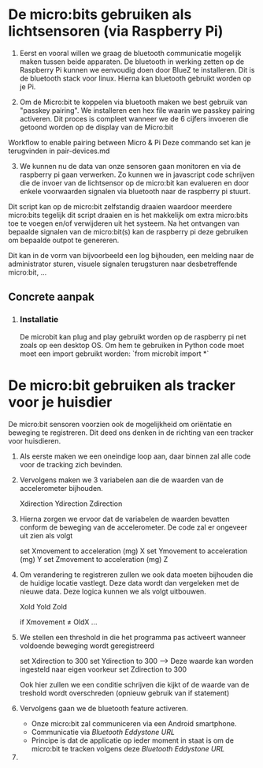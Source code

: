 <h1>De micro:bits gebruiken als lichtsensoren (via Raspberry Pi)</h1>

1. Eerst en vooral willen we graag de bluetooth communicatie mogelijk maken tussen beide apparaten.
   De bluetooth in werking zetten op de Raspberry Pi kunnen we eenvoudig doen door BlueZ te installeren. Dit is de bluetooth stack voor linux. Hierna kan bluetooth gebruikt worden op je Pi.

2. Om de Micro:bit te koppelen via bluetooth maken we best gebruik van "passkey pairing". We installeren een hex file waarin we passkey pairing activeren. Dit proces is compleet wanneer we de 6 cijfers invoeren die getoond worden op de display van de Micro:bit

Workflow to enable pairing between Micro & Pi
Deze commando set kan je terugvinden in pair-devices.md

3. We kunnen nu de data van onze sensoren gaan monitoren en via de raspberry pi gaan verwerken.
   Zo kunnen we in javascript code schrijven die de invoer van de lichtsensor op de micro:bit kan evalueren en door enkele voorwaarden signalen via bluetooth naar de raspberry pi stuurt.

Dit script kan op de micro:bit zelfstandig draaien waardoor meerdere micro:bits tegelijk dit script draaien en is het makkelijk om extra micro:bits toe te voegen en/of verwijderen uit het systeem. Na het ontvangen van bepaalde signalen van de micro:bit(s) kan de raspberry pi deze gebruiken om bepaalde outpot te genereren.

Dit kan in de vorm van bijvoorbeeld een log bijhouden, een melding naar de administrator sturen, visuele signalen terugsturen naar desbetreffende micro:bit, ...

<h2>Concrete aanpak</h2>

1. <h3>Installatie</h3>
   De microbit kan plug and play gebruikt worden op de raspberry pi net zoals op een desktop OS. Om hem te gebruiken in Python code moet moet een import gebruikt worden:
   `from microbit import *`





<!-- ////////// -->

<h1>De micro:bit gebruiken als tracker voor je huisdier</h1>

De micro:bit sensoren voorzien ook de mogelijkheid om oriëntatie en beweging te registreren.
Dit deed ons denken in de richting van een tracker voor huisdieren.

<!-- Aanpak -->

1. Als eerste maken we een oneindige loop aan, daar binnen zal alle code voor de tracking zich bevinden.

2. Vervolgens maken we 3 variabelen aan die de waarden van de accelerometer bijhouden.

   <!-- Declaring the variables that will hold the changes in movement -->
   Xdirection
   Ydirection
   Zdirection

3. Hierna zorgen we ervoor dat de variabelen de waarden bevatten conform de beweging van de accelerometer.
   De code zal er ongeveer uit zien als volgt

   <!-- Variables holding the new coordinates -->
   set Xmovement to acceleration (mg) X
   set Ymovement to acceleration (mg) Y
   set Zmovement to acceleration (mg) Z

4. Om verandering te registreren zullen we ook data moeten bijhouden die de huidige locatie vastlegt. Deze data wordt dan vergeleken met de nieuwe data. Deze logica kunnen we als volgt uitbouwen.

   <!-- Variables holding the old coordinates -->
   Xold
   Yold
   Zold

   <!-- Logical operation, detect movement -->
   if Xmovement ≠ OldX ...

5. We stellen een threshold in die het programma pas activeert wanneer voldoende beweging wordt geregistreerd

   <!-- Declaring and initiate the threshold variables -->
   set Xdirection to 300
   set Ydirection to 300  --> Deze waarde kan worden ingesteld naar eigen voorkeur
   set Zdirection to 300

   Ook hier zullen we een conditie schrijven die kijkt of de waarde van de treshold wordt overschreden
   (opnieuw gebruik van if statement)

6. Vervolgens gaan we de bluetooth feature activeren.
   - Onze micro:bit zal communiceren via een Android smartphone.
   - Communicatie via *Bluetooth Eddystone URL*
   - Principe is dat de applicatie op ieder moment in staat is om de micro:bit te tracken volgens deze *Bluetooth Eddystone URL*

7. 




